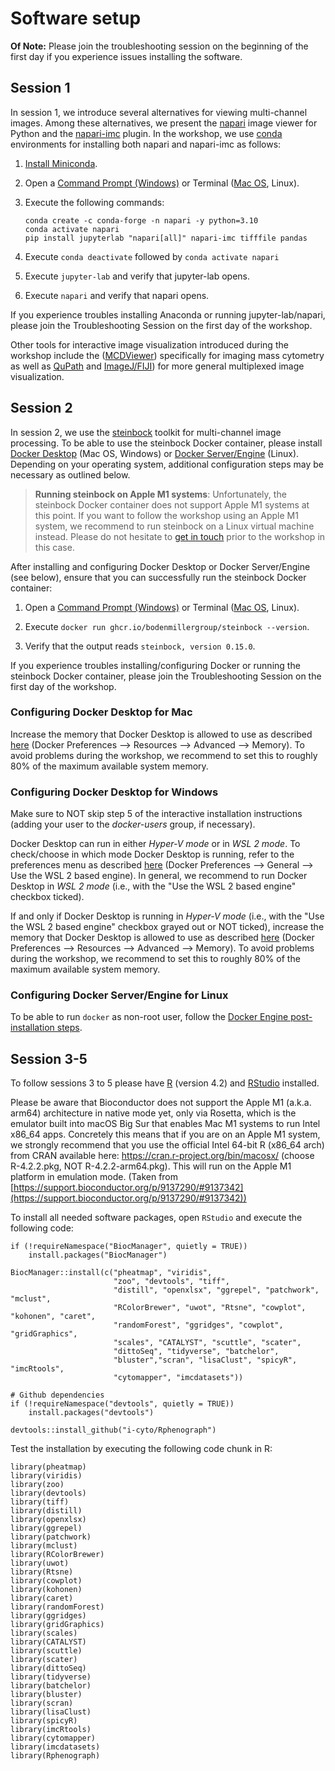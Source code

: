 # Software setup

**Of Note:** Please join the troubleshooting session on the beginning of the first day if you experience issues installing the software.

## Session 1

In session 1, we introduce several alternatives for viewing multi-channel images. Among these alternatives, we present the [napari](https://napari.org) image viewer for Python and the [napari-imc](https://github.com/BodenmillerGroup/napari-imc) plugin. In the workshop, we use [conda](https://docs.conda.io/) environments for installing both napari and napari-imc as follows:

1. [Install Miniconda](https://conda.io/projects/conda/en/stable/user-guide/install/).

2. Open a [Command Prompt (Windows)](https://www.wikihow.com/Open-the-Command-Prompt-in-Windows) or Terminal ([Mac OS](https://support.apple.com/guide/terminal/open-or-quit-terminal-apd5265185d-f365-44cb-8b09-71a064a42125/mac#:~:text=Terminal%20for%20me-,Open%20Terminal,%2C%20then%20double%2Dclick%20Terminal.), Linux).

3. Execute the following commands:
   ```
   conda create -c conda-forge -n napari -y python=3.10
   conda activate napari
   pip install jupyterlab "napari[all]" napari-imc tifffile pandas
   ```
   
4. Execute ``conda deactivate`` followed by ``conda activate napari``
   
5. Execute ``jupyter-lab`` and verify that jupyter-lab opens.

6. Execute ``napari`` and verify that napari opens.

If you experience troubles installing Anaconda or running jupyter-lab/napari, please join the Troubleshooting Session on the first day of the workshop.

Other tools for interactive image visualization introduced during the workshop include the ([MCDViewer](https://www.standardbio.com/products-services/software)) specifically for imaging mass cytometry as well as [QuPath](https://qupath.github.io/) and [ImageJ/FIJI](https://imagej.net/software/fiji/)) for more general multiplexed image visualization.

## Session 2

In session 2, we use the [steinbock](https://github.com/BodenmillerGroup/steinbock) toolkit for multi-channel image processing. To be able to use the steinbock Docker container, please install [Docker Desktop](https://docs.docker.com/get-docker/) (Mac OS, Windows) or [Docker Server/Engine](https://docs.docker.com/engine/install/#server) (Linux). Depending on your operating system, additional configuration steps may be necessary as outlined below.

> **Running steinbock on Apple M1 systems**: Unfortunately, the steinbock Docker container does not support Apple M1 systems at this point. If you want to follow the workshop using an Apple M1 system, we recommend to run steinbock on a Linux virtual machine instead. Please do not hesitate to [get in touch](mailto:jonas.windhager@uzh.ch) prior to the workshop in this case.

After installing and configuring Docker Desktop or Docker Server/Engine (see below), ensure that you can successfully run the steinbock Docker container:

1. Open a [Command Prompt (Windows)](https://www.wikihow.com/Open-the-Command-Prompt-in-Windows) or Terminal ([Mac OS](https://support.apple.com/guide/terminal/open-or-quit-terminal-apd5265185d-f365-44cb-8b09-71a064a42125/mac#:~:text=Terminal%20for%20me-,Open%20Terminal,%2C%20then%20double%2Dclick%20Terminal.), Linux).

2. Execute ``docker run ghcr.io/bodenmillergroup/steinbock --version``.

3. Verify that the output reads ``steinbock, version 0.15.0``.

If you experience troubles installing/configuring Docker or running the steinbock Docker container, please join the Troubleshooting Session on the first day of the workshop.

### Configuring Docker Desktop for Mac

Increase the memory that Docker Desktop is allowed to use as described [here](https://docs.docker.com/desktop/settings/mac/#advanced) (Docker Preferences --> Resources --> Advanced --> Memory). To avoid problems during the workshop, we recommend to set this to roughly 80% of the maximum available system memory.

### Configuring Docker Desktop for Windows

Make sure to NOT skip step 5 of the interactive installation instructions (adding your user to the *docker-users* group, if necessary).

Docker Desktop can run in either *Hyper-V mode* or in *WSL 2 mode*. To check/choose in which mode Docker Desktop is running, refer to the preferences menu as described [here](https://docs.docker.com/desktop/settings/windows/#general) (Docker Preferences --> General --> Use the WSL 2 based engine). In general, we recommend to run Docker Desktop in *WSL 2 mode* (i.e., with the "Use the WSL 2 based engine" checkbox ticked).

If and only if Docker Desktop is running in *Hyper-V mode* (i.e., with the "Use the WSL 2 based engine" checkbox grayed out or NOT ticked), increase the memory that Docker Desktop is allowed to use as described [here](https://docs.docker.com/desktop/settings/windows/#advanced) (Docker Preferences --> Resources --> Advanced --> Memory). To avoid problems during the workshop, we recommend to set this to roughly 80% of the maximum available system memory.

### Configuring Docker Server/Engine for Linux

To be able to run ``docker`` as non-root user, follow the [Docker Engine post-installation steps](https://docs.docker.com/engine/install/linux-postinstall/#manage-docker-as-a-non-root-user).


## Session 3-5

To follow sessions 3 to 5 please have [R](https://stat.ethz.ch/CRAN/) (version 4.2) and [RStudio](https://posit.co/download/rstudio-desktop/) installed.

Please be aware that Bioconductor does not support the Apple M1 (a.k.a. arm64) architecture in native mode yet, only via Rosetta, which is the emulator built into macOS Big Sur that enables Mac M1 systems to run Intel x86_64 apps. Concretely this means that if you are on an Apple M1 system, we strongly recommend that you use the official Intel 64-bit R (x86_64 arch) from CRAN available here: https://cran.r-project.org/bin/macosx/ (choose R-4.2.2.pkg, NOT R-4.2.2-arm64.pkg). This will run on the Apple M1 platform in emulation mode. (Taken from [https://support.bioconductor.org/p/9137290/#9137342](https://support.bioconductor.org/p/9137290/#9137342))

To install all needed software packages, open `RStudio` and execute the following code:

```
if (!requireNamespace("BiocManager", quietly = TRUE))
    install.packages("BiocManager")

BiocManager::install(c("pheatmap", "viridis",
                       "zoo", "devtools", "tiff",
                       "distill", "openxlsx", "ggrepel", "patchwork", "mclust",
                       "RColorBrewer", "uwot", "Rtsne", "cowplot", "kohonen", "caret", 
                       "randomForest", "ggridges", "cowplot", "gridGraphics",
                       "scales", "CATALYST", "scuttle", "scater", 
                       "dittoSeq", "tidyverse", "batchelor", 
                       "bluster","scran", "lisaClust", "spicyR", "imcRtools", 
                       "cytomapper", "imcdatasets"))

# Github dependencies
if (!requireNamespace("devtools", quietly = TRUE))
    install.packages("devtools")

devtools::install_github("i-cyto/Rphenograph")
```

Test the installation by executing the following code chunk in R:

```
library(pheatmap)
library(viridis)
library(zoo)
library(devtools)
library(tiff)
library(distill)
library(openxlsx)
library(ggrepel)
library(patchwork)
library(mclust)
library(RColorBrewer)
library(uwot)
library(Rtsne)
library(cowplot)
library(kohonen)
library(caret)
library(randomForest)
library(ggridges)
library(gridGraphics)
library(scales)
library(CATALYST)
library(scuttle)
library(scater)
library(dittoSeq)
library(tidyverse)
library(batchelor)
library(bluster)
library(scran)
library(lisaClust)
library(spicyR)
library(imcRtools)
library(cytomapper)
library(imcdatasets)
library(Rphenograph)
```
